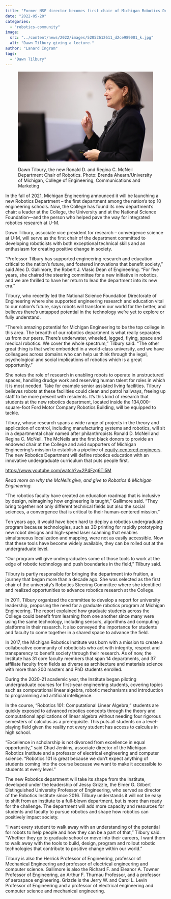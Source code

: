 ```yaml
---
title: "Former NSF director becomes first chair of Michigan Robotics Department"
date: "2022-05-20"
categories: 
  - "robotics-community"
image: 
  src: "../content/news/2022/images/52052612611_d2ce989001_k.jpg"
  alt: "Dawn Tilbury giving a lecture."
author: "Lanard Ingram"
tags:
  - "Dawn Tilbury"
---
```


<figure>

![Dawn Tilbury giving a lecture.](images/52052612611_d2ce989001_k-1024x683.jpg)

<figcaption>

Dawn Tilbury, the new Ronald D. and Regina C. McNeil Department Chair of Robotics. Photo: Brenda Ahearn/University of Michigan, College of Engineering, Communications and Marketing

</figcaption>

</figure>

In the fall of 2021, Michigan Engineering announced it will be launching a new Robotics Department – the first department among the nation’s top 10 engineering schools. Now, the College has found its new department’s chair: a leader at the College, the University and at the National Science Foundation—and the person who helped pave the way for integrated robotics research at U-M.

Dawn Tilbury, associate vice president for research – convergence science at U-M, will serve as the first chair of the department committed to developing roboticists with both exceptional technical skills and an enthusiasm for creating positive change in society.

“Professor Tilbury has supported engineering research and education critical to the nation’s future, and fostered innovations that benefit society,” said Alec D. Gallimore, the Robert J. Vlasic Dean of Engineering. “For five years, she chaired the steering committee for a new initiative in robotics, and we are thrilled to have her return to lead the department into its new era.”

<!--more-->

Tilbury, who recently led the National Science Foundation Directorate of Engineering where she supported engineering research and education vital to our nation’s future, says robots will transform our world for the better, and believes there’s untapped potential in the technology we’re yet to explore or fully understand.

“There’s amazing potential for Michigan Engineering to be the top college in this area. The breadth of our robotics department is what really separates us from our peers. There’s underwater, wheeled, legged, flying, space and medical robotics. We cover the whole spectrum,” Tilbury said. “The other great thing is that we’re embedded in a world-class university, and we have colleagues across domains who can help us think through the legal, psychological and social implications of robotics which is a great opportunity.”

She notes the role of research in enabling robots to operate in unstructured spaces, handling drudge work and reserving human talent for roles in which it is most needed. Take for example senior assisted living facilities. Tilbury believes robots at these facilities could clean and patrol hallways, freeing up staff to be more present with residents. It’s this kind of research that students at the new robotics department, located inside the 134,000-square-foot Ford Motor Company Robotics Building, will be equipped to tackle.

Tilbury, whose research spans a wide range of projects in the theory and application of control, including manufacturing systems and robotics, will sit in a departmental chair named after philanthropists Ronald D. McNeil and Regina C. McNeil. The McNeils are the first black donors to provide an endowed chair at the College and avid supporters of Michigan Engineering’s mission to establish a pipeline of [equity-centered engineers](https://www.engin.umich.edu/2021/06/equity-centered-engineering-a-qa-with-alec-gallimore/). The new Robotics Department will define robotics education with an innovative undergraduate curriculum that puts people first. 

https://www.youtube.com/watch?v=2P4Fzg6TI5M

[](https://www.engin.umich.edu/2022/05/why-the-mcneils-give-family-legacy-and-a-shared-commitment-to-diversity/)

_Read more on why the McNeils give, and give to Robotics & Michigan Engineering._

“The robotics faculty have created an education roadmap that is inclusive by design, reimagining how engineering is taught,” Gallimore said. “They bring together not only different technical fields but also the social sciences, a convergence that is critical to their human-centered mission.” 

Ten years ago, it would have been hard to deploy a robotics undergraduate program because technologies, such as 3D printing for rapidly prototyping new robot designs and high-speed laser scanning that enables simultaneous localization and mapping, were not as easily accessible. Now that these tools have become widely available, they can be rolled out at the undergraduate level.

“Our program will give undergraduates some of those tools to work at the edge of robotic technology and push boundaries in the field,” Tilbury said.

Tilbury is partly responsible for bringing the department into fruition, a journey that began more than a decade ago. She was selected as the first chair of the university’s Robotics Steering Committee where she identified and realized opportunities to advance robotics research at the College.

In 2011, Tilbury organized the committee to develop a report for university leadership, proposing the need for a graduate robotics program at Michigan Engineering. The report explained how graduate students across the College could benefit from learning from one another since many were using the same technology, including sensors, algorithms and computing platforms in their research. It also conveyed the importance for students and faculty to come together in a shared space to advance the field. 

In 2017, the Michigan Robotics Institute was born with a mission to create a collaborative community of roboticists who act with integrity, respect and transparency to benefit society through their research. As of now, the Institute has 31 core faculty members that span 14 departments, and 37 affiliate faculty from fields as diverse as architecture and materials science with more than 200 masters and PhD students enrolled.

During the 2020-21 academic year, the Institute began piloting undergraduate courses for first-year engineering students, covering topics such as computational linear algebra, robotic mechanisms and introduction to programming and artificial intelligence. 

In the course, “Robotics 101: Computational Linear Algebra,” students are quickly exposed to advanced robotics concepts through the theory and computational applications of linear algebra without needing four rigorous semesters of calculus as a prerequisite. This puts all students on a level-playing field given the reality not every student has access to calculus in high school. 

“Excellence in scholarship is not divorced from excellence in equal opportunity,” said Chad Jenkins, associate director of the Michigan Robotics Institute and a professor of electrical engineering and computer science. “Robotics 101 is great because we don’t expect anything of students coming into the course because we want to make it accessible to students at every level.”

The new Robotics department will take its shape from the Institute, developed under the leadership of Jessy Grizzle, the Elmer G. Gilbert Distinguished University Professor of Engineering, who served as director of the Robotics Institute since 2016. Tilbury understands it will not be easy to shift from an institute to a full-blown department, but is more than ready for the challenge. The department will add more capacity and resources for students and faculty to pursue robotics and shape how robotics can positively impact society.

“I want every student to walk away with an understanding of the potential for robots to help people and how they can be a part of that,” Tilbury said. “Whether they go to graduate school or move into their careers, I want them to walk away with the tools to build, design, program and rollout robotic technologies that contribute to positive change within our world.”

Tilbury is also the Herrick Professor of Engineering, professor of Mechanical Engineering and professor of electrical engineering and computer science. Gallimore is also the Richard F. and Eleanor A. Towner Professor of Engineering, an Arthur F. Thurnau Professor, and a professor of aerospace engineering. Grizzle is the Jerry W. and Carol L. Levin Professor of Engineering and a professor of electrical engineering and computer science and mechanical engineering.
